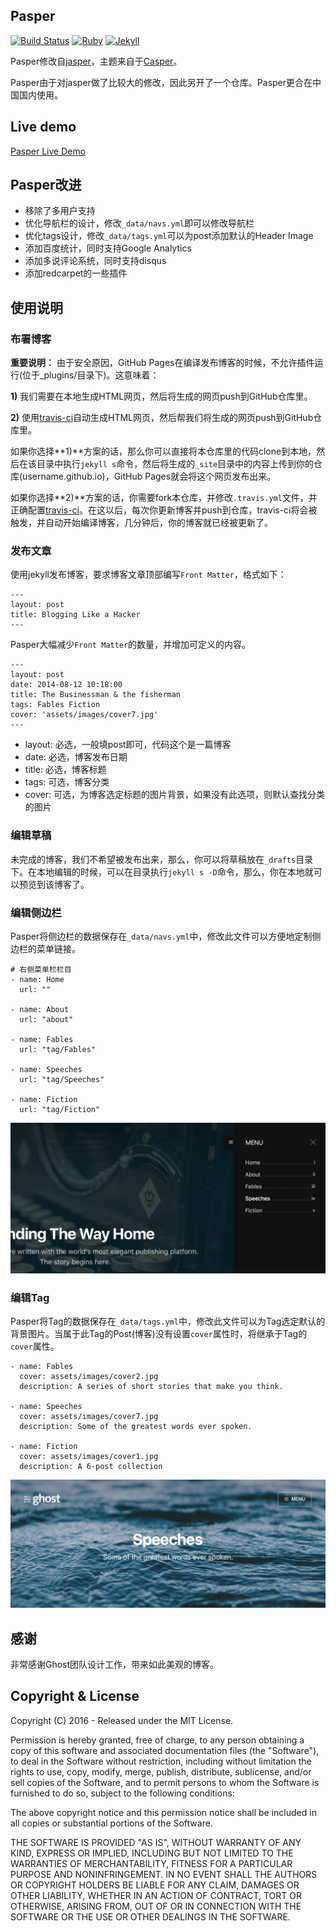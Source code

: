 ## Pasper
[![Build Status](https://travis-ci.org/Poi-Son/Pasper.svg?branch=master)](https://travis-ci.org/Poi-Son/Pasper)
[![Ruby](https://img.shields.io/badge/ruby-2.1.1-blue.svg?style=flat)](https://travis-ci.org/Poi-Son/Pasper)
[![Jekyll](https://img.shields.io/badge/jekyll-3.1.6-blue.svg?style=flat)](https://travis-ci.org/Poi-Son/Pasper)

Pasper修改自[jasper](https://github.com/biomadeira/jasper)，主题来自于[Casper](https://github.com/TryGhost/Casper)。

Pasper由于对jasper做了比较大的修改，因此另开了一个仓库。Pasper更合在中国国内使用。
## Live demo
[Pasper Live Demo](http://pasper.yerl.cn)

## Pasper改进
- 移除了多用户支持
- 优化导航栏的设计，修改`_data/navs.yml`即可以修改导航栏
- 优化tags设计，修改`_data/tags.yml`可以为post添加默认的Header Image
- 添加百度统计，同时支持Google Analytics
- 添加多说评论系统，同时支持disqus
- 添加redcarpet的一些插件

## 使用说明
### 布署博客
**重要说明：** 由于安全原因，GitHub Pages在编译发布博客的时候，不允许插件运行(位于_plugins/目录下)。这意味着：

**1)** 我们需要在本地生成HTML网页，然后将生成的网页push到GitHub仓库里。

**2)** 使用[travis-ci](https://travis-ci.org/)自动生成HTML网页，然后帮我们将生成的网页push到GitHub仓库里。

如果你选择**1)**方案的话，那么你可以直接将本仓库里的代码clone到本地，然后在该目录中执行`jekyll s`命令，然后将生成的`_site`目录中的内容上传到你的仓库(username.github.io)，GitHub Pages就会将这个网页发布出来。

如果你选择**2)**方案的话，你需要fork本仓库，并修改`.travis.yml`文件，并正确配置[travis-ci](https://travis-ci.org/)。在这以后，每次你更新博客并push到仓库，travis-ci将会被触发，并自动开始编译博客，几分钟后，你的博客就已经被更新了。

### 发布文章
使用jekyll发布博客，要求博客文章顶部编写`Front Matter`，格式如下：

```
---
layout: post
title: Blogging Like a Hacker
---
```
Pasper大幅减少`Front Matter`的数量，并增加可定义的内容。

```
---
layout: post
date: 2014-08-12 10:18:00
title: The Businessman & the fisherman
tags: Fables Fiction
cover: 'assets/images/cover7.jpg'
---
```

- layout: 必选，一般填post即可，代码这个是一篇博客
- date: 必选，博客发布日期
- title: 必选，博客标题
- tags: 可选，博客分类
- cover: 可选，为博客选定标题的图片背景，如果没有此选项，则默认查找分类的图片

### 编辑草稿
未完成的博客，我们不希望被发布出来，那么，你可以将草稿放在`_drafts`目录下。在本地编辑的时候，可以在目录执行`jekyll s -D`命令，那么，你在本地就可以预览到该博客了。

### 编辑侧边栏
Pasper将侧边栏的数据保存在`_data/navs.yml`中，修改此文件可以方便地定制侧边栏的菜单链接。

```
# 右侧菜单栏栏目
- name: Home
  url: ""
  
- name: About
  url: "about"
  
- name: Fables
  url: "tag/Fables"
  
- name: Speeches
  url: "tag/Speeches"

- name: Fiction
  url: "tag/Fiction"

```

![](assets/readme/nav.png)
### 编辑Tag
Pasper将Tag的数据保存在`_data/tags.yml`中，修改此文件可以为Tag选定默认的背景图片。当属于此Tag的Post(博客)没有设置`cover`属性时，将继承于Tag的`cover`属性。

```
- name: Fables
  cover: assets/images/cover2.jpg
  description: A series of short stories that make you think.
  
- name: Speeches
  cover: assets/images/cover7.jpg
  description: Some of the greatest words ever spoken.

- name: Fiction
  cover: assets/images/cover1.jpg
  description: A 6-post collection
```

![](assets/readme/tag.png)
## 感谢
非常感谢Ghost团队设计工作，带来如此美观的博客。

## Copyright & License

Copyright (C) 2016 - Released under the MIT License.

Permission is hereby granted, free of charge, to any person obtaining a copy of this software and associated documentation files (the "Software"), to deal in the Software without restriction, including without limitation the rights to use, copy, modify, merge, publish, distribute, sublicense, and/or sell copies of the Software, and to permit persons to whom the Software is furnished to do so, subject to the following conditions:

The above copyright notice and this permission notice shall be included in all copies or substantial portions of the Software.

THE SOFTWARE IS PROVIDED "AS IS", WITHOUT WARRANTY OF ANY KIND, EXPRESS OR IMPLIED, INCLUDING BUT NOT LIMITED TO THE WARRANTIES OF MERCHANTABILITY, FITNESS FOR A PARTICULAR PURPOSE AND NONINFRINGEMENT. IN NO EVENT SHALL THE AUTHORS OR COPYRIGHT HOLDERS BE LIABLE FOR ANY CLAIM, DAMAGES OR OTHER LIABILITY, WHETHER IN AN ACTION OF CONTRACT, TORT OR OTHERWISE, ARISING FROM, OUT OF OR IN CONNECTION WITH THE SOFTWARE OR THE USE OR OTHER DEALINGS IN THE SOFTWARE.

